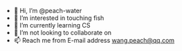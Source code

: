 - 👋 Hi, I’m @peach-water
- 👀 I’m interested in touching fish
- 🌱 I’m currently learning CS
- 💞️ I’m not looking to collaborate on 
- 📫 Reach me from E-mail address wang.peach@qq.com

<!---
peach-water/peach-water is a ✨ special ✨ repository because its `README.md` (this file) appears on your GitHub profile.
You can click the Preview link to take a look at your changes.
--->
